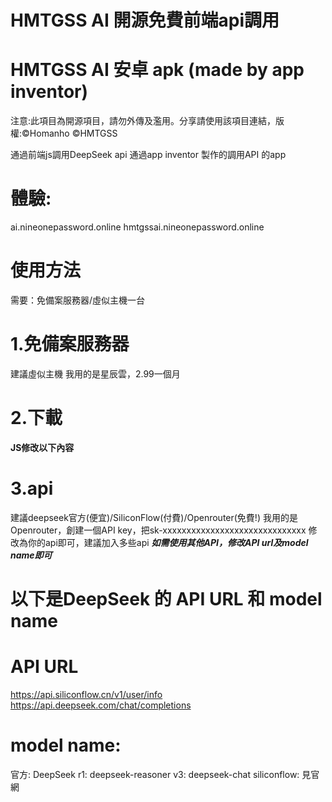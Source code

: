 # HMTGSS AI 開源免費前端api調用
# HMTGSS AI 安卓 apk (made by app inventor)

注意:此項目為開源項目，請勿外傳及濫用。分享請使用該項目連結，版權:©️Homanho ©️HMTGSS

通過前端js調用DeepSeek api
通過app inventor 製作的調用API 的app

# 體驗:
ai.nineonepassword.online
hmtgssai.nineonepassword.online

# 使用方法
需要：免備案服務器/虛似主機一台

# 1.免備案服務器
建議虛似主機
我用的是星辰雲，2.99一個月

# 2.下載

**JS修改以下內容**

# 3.api
建議deepseek官方(便宜)/SiliconFlow(付費)/Openrouter(免費!)
我用的是Openrouter，創建一個API key，把sk-xxxxxxxxxxxxxxxxxxxxxxxxxxxxxx 修改為你的api即可，建議加入多些api
***如需使用其他API，修改API url及model name即可***

# 以下是DeepSeek 的 API URL 和 model name
# API URL
https://api.siliconflow.cn/v1/user/info
https://api.deepseek.com/chat/completions

# model name:
官方:
DeepSeek r1: deepseek-reasoner
v3: deepseek-chat
siliconflow:
見官網
